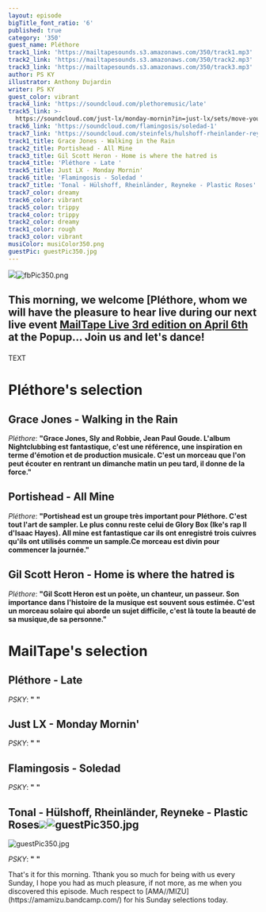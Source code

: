 ```yaml
---
layout: episode
bigTitle_font_ratio: '6'
published: true
category: '350'
guest_name: Pléthore
track1_link: 'https://mailtapesounds.s3.amazonaws.com/350/track1.mp3'
track2_link: 'https://mailtapesounds.s3.amazonaws.com/350/track2.mp3'
track3_link: 'https://mailtapesounds.s3.amazonaws.com/350/track3.mp3'
author: PS KY
illustrator: Anthony Dujardin
writer: PS KY
guest_color: vibrant
track4_link: 'https://soundcloud.com/plethoremusic/late'
track5_link: >-
  https://soundcloud.com/just-lx/monday-mornin?in=just-lx/sets/move-your-mind-free-your-body
track6_link: 'https://soundcloud.com/flamingosis/soledad-1'
track7_link: 'https://soundcloud.com/steinfels/hulshoff-rheinlander-reynecke-plastic-roses'
track1_title: Grace Jones - Walking in the Rain
track2_title: Portishead - All Mine
track3_title: Gil Scott Heron - Home is where the hatred is
track4_title: 'Pléthore - Late '
track5_title: Just LX - Monday Mornin'
track6_title: 'Flamingosis - Soledad '
track7_title: 'Tonal - Hülshoff, Rheinländer, Reyneke - Plastic Roses'
track7_color: dreamy
track6_color: vibrant
track5_color: trippy
track4_color: trippy
track2_color: dreamy
track1_color: rough
track3_color: vibrant
musiColor: musiColor350.png
guestPic: guestPic350.jpg
---
```

![]({{site.baseurl}}/img/fbPic350.png)![fbPic350.png]({{site.baseurl}}/img/fbPic350.png)
## <p id="introduction">This morning, we welcome [Pléthore, whom we will have the pleasure to hear live during our next live event [MailTape Live 3rd edition on April 6th](https://www.helloasso.com/associations/mailtape/evenements/mailtape-live-3) at the Popup... Join us and let's dance!</p>

TEXT 


# Pléthore's selection

## Grace Jones - Walking in the Rain
_Pléthore_: **"**Grace Jones, Sly and Robbie, Jean Paul Goude. L'album Nightclubbing est fantastique, c'est une référence, une inspiration en terme d'émotion et de production musicale.
C'est un morceau que l'on peut écouter en rentrant un dimanche matin un peu tard, il donne de la force.**"**

## Portishead - All Mine
_Pléthore_: **"**Portishead est un groupe très important pour Pléthore. C'est tout l'art de sampler. Le plus connu reste celui de Glory Box (Ike's rap II d'Isaac Hayes). All mine est fantastique car ils ont enregistré trois cuivres qu'ils ont utilisés comme un sample.Ce morceau est divin pour commencer la journée.**"**

## Gil Scott Heron - Home is where the hatred is
_Pléthore_: **"**Gil Scott Heron est un poète, un chanteur, un passeur. Son importance dans l'histoire de la musique est souvent sous estimée. C'est un morceau solaire qui aborde un sujet difficile, c'est là toute la beauté de sa musique,de sa personne.**"**


# MailTape's selection

## Pléthore - Late 
_PSKY_: **"** **"**

## Just LX - Monday Mornin'
_PSKY_: **"** **"**

## Flamingosis - Soledad 
_PSKY_: **"** **"**

## Tonal - Hülshoff, Rheinländer, Reyneke - Plastic Roses![]({{site.baseurl}}/img/guestPic350.jpg)![guestPic350.jpg]({{site.baseurl}}/img/guestPic350.jpg)
![guestPic350.jpg]({{site.baseurl}}/img/guestPic350.jpg)

_PSKY_: **"** **"**


<p id="outroduction">That's it for this morning. Tthank you so much for being with us every Sunday, I hope you had as much pleasure, if not more, as me when you discovered this episode. Much respect to [AMA//MIZU](https://amamizu.bandcamp.com/) for his Sunday selections today.</p>
